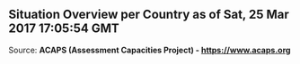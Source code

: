 ## Situation Overview per Country as of Sat, 25 Mar 2017 17:05:54 GMT

Source: **ACAPS (Assessment Capacities Project) - https://www.acaps.org**